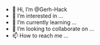 - 👋 Hi, I’m @Gerh-Hack
- 👀 I’m interested in ...
- 🌱 I’m currently learning ...
- 💞️ I’m looking to collaborate on ...
- 📫 How to reach me ...

<!---
Gerh-Hack/Gerh-Hack is a ✨ special ✨ repository because its `README.md` (this file) appears on your GitHub profile.
You can click the Preview link to take a look at your changes.
--->

